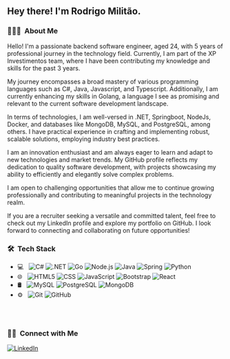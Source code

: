 <h2> Hey there! I'm Rodrigo Militão.</h2>

<h3> 👨🏻‍💻 &nbsp;About Me </h3>

Hello! I'm a passionate backend software engineer, aged 24, with 5 years of professional journey in the technology field. Currently, I am part of the XP Investimentos team, where I have been contributing my knowledge and skills for the past 3 years.

My journey encompasses a broad mastery of various programming languages such as C#, Java, Javascript, and Typescript. Additionally, I am currently enhancing my skills in Golang, a language I see as promising and relevant to the current software development landscape.

In terms of technologies, I am well-versed in .NET, Springboot, NodeJs, Docker, and databases like MongoDB, MySQL, and PostgreSQL, among others. I have practical experience in crafting and implementing robust, scalable solutions, employing industry best practices.

I am an innovation enthusiast and am always eager to learn and adapt to new technologies and market trends. My GitHub profile reflects my dedication to quality software development, with projects showcasing my ability to efficiently and elegantly solve complex problems.

I am open to challenging opportunities that allow me to continue growing professionally and contributing to meaningful projects in the technology realm.

If you are a recruiter seeking a versatile and committed talent, feel free to check out my LinkedIn profile and explore my portfolio on GitHub. I look forward to connecting and collaborating on future opportunities!

<h3> 🛠 &nbsp;Tech Stack</h3>

- 💻 &nbsp;
  ![C#](https://img.shields.io/badge/C%23-C--sharp-black)
  ![.NET](https://img.shields.io/badge/-.Net-333333?style=flat&logo=.net)
  ![Go](https://img.shields.io/badge/-Go-333333?style=flat&logo=go)
  ![Node.js](https://img.shields.io/badge/-Node.js-333333?style=flat&logo=node.js)
  ![Java](https://img.shields.io/badge/-Java-333333?style=flat&logo=java&logoColor=007396)
  ![Spring](https://img.shields.io/badge/-Spring-333333?style=flat&logo=Java&logoColor=007396)
  ![Python](https://img.shields.io/badge/-Python-333333?style=flat&logo=python)
- 🌐 &nbsp;
  ![HTML5](https://img.shields.io/badge/-HTML5-333333?style=flat&logo=HTML5)
  ![CSS](https://img.shields.io/badge/-CSS-333333?style=flat&logo=CSS3&logoColor=1572B6)
  ![JavaScript](https://img.shields.io/badge/-JavaScript-333333?style=flat&logo=javascript)
  ![Bootstrap](https://img.shields.io/badge/-Bootstrap-333333?style=flat&logo=bootstrap&logoColor=563D7C)
  ![React](https://img.shields.io/badge/-React-333333?style=flat&logo=react)
- 🛢 &nbsp;
  ![MySQL](https://img.shields.io/badge/-MySQL-333333?style=flat&logo=mysql)
  ![PostgreSQL](https://img.shields.io/badge/-PostgreSQL-333333?style=flat&logo=mysql)
  ![MongoDB](https://img.shields.io/badge/-MongoDB-333333?style=flat&logo=mongodb)
- ⚙️ &nbsp;
  ![Git](https://img.shields.io/badge/-Git-333333?style=flat&logo=git)
  ![GitHub](https://img.shields.io/badge/-GitHub-333333?style=flat&logo=github)
<br/>

<!--
<a href="https://github.com/AVS1508">
  <img height="180em" src="https://github-readme-stats.vercel.app/api?username=rodrigo-militao&theme=buefy&show_icons=true" />
  <img height="180em" src="https://github-readme-stats.vercel.app/api/top-langs/?username=rodrigo-militao&theme=buefy&layout=compact" />
</a>
-->

<br/>

<h3> 🤝🏻 &nbsp;Connect with Me </h3>

<p align="left">
<a href="https://www.linkedin.com/in/rodrigo-militao/"><img alt="LinkedIn" src="https://img.shields.io/badge/LinkedIn-Profile-blue?style=flat-square&logo=linkedin"></a>
</a>
</a>
</p>

<!--
**rodrigo-militao/rodrigo-militao** is a ✨ _special_ ✨ repository because its `README.md` (this file) appears on your GitHub profile.

Here are some ideas to get you started:

- 🔭 I’m currently working on ...
- 🌱 I’m currently learning ...
- 👯 I’m looking to collaborate on ...
- 🤔 I’m looking for help with ...
- 💬 Ask me about ...
- 📫 How to reach me: ...
- 😄 Pronouns: ...
- ⚡ Fun fact: ...
-->

